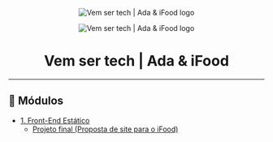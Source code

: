 <p align="center">
 <img src="https://ada-strapi-production.s3.sa-east-1.amazonaws.com/vemsertech_dfea8bab1c.svg" alt="Vem ser tech | Ada & iFood logo">
</p>
<p align="center">
 <img src="https://ada-strapi-production.s3.sa-east-1.amazonaws.com/Regua_i_Food_d513d7fc49.svg" alt="Vem ser tech | Ada & iFood logo">
</p>

<h1 align="center">Vem ser tech | Ada & iFood</h1>

---

## 📝 Módulos

- [1. Front-End Estático](/1-frontend-estatico/)
  - [Projeto final (Proposta de site para o iFood)](/1-frontend-estatico/projeto-final/)

